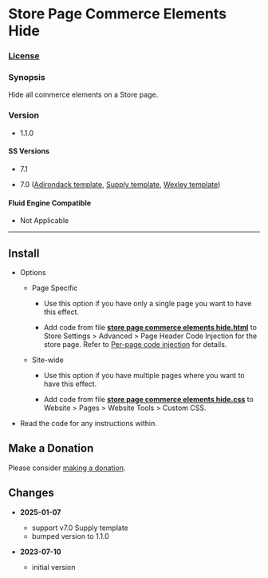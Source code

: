 # Store Page Commerce Elements Hide

### [License][1]

### Synopsis

Hide all commerce elements on a Store page.

### Version

  * 1.1.0

#### SS Versions

  * 7.1
  
  * 7.0 ([Adirondack template][2], [Supply template][3], [Wexley template][4])

#### Fluid Engine Compatible

  * Not Applicable

---

## Install

* Options

  * Page Specific
  
    * Use this option if you have only a single page you want to have this
      effect.
      
    * Add code from file **[store page commerce elements hide.html][5]** to
      Store Settings > Advanced > Page Header Code Injection for the store page.
      Refer to [Per-page code injection][6] for details.
      
  * Site-wide
  
    * Use this option if you have multiple pages where you want to have this
      effect.
      
    * Add code from file **[store page commerce elements hide.css][7]** to
      Website > Pages > Website Tools > Custom CSS.
      
* Read the code for any instructions within.

## Make a Donation

Please consider [making a donation][8].

## Changes

* **2025-01-07**

  * support v7.0 Supply template
  * bumped version to 1.1.0
  
* **2023-07-10**

  * initial version

[1]: https://github.com/tomsWebConsulting/twcsl/blob/main/LICENSE.txt#L1
[2]: https://support.squarespace.com/hc/en-us/articles/206545397-Adirondack-template
[3]: https://support.squarespace.com/hc/en-us/articles/205825998-Supply-template
[4]: https://support.squarespace.com/hc/en-us/articles/220687128-Wexley-template
[5]: store%20page%20commerce%20elements%20hide.html#L1
[6]: https://support.squarespace.com/hc/en-us/articles/205815908-Using-code-injection#toc-per-page-code-injection
[7]: store%20page%20commerce%20elements%20hide.css#L1
[8]: https://github.com/tomsWebConsulting/twcsl#make-a-donation
